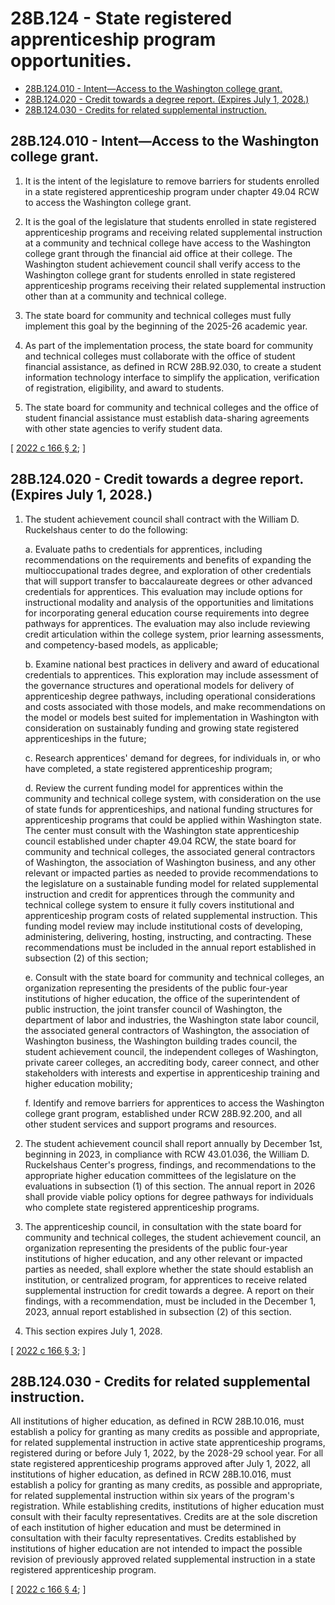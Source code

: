 # 28B.124 - State registered apprenticeship program opportunities.
* [28B.124.010 - Intent—Access to the Washington college grant.](#28b124010---intentaccess-to-the-washington-college-grant)
* [28B.124.020 - Credit towards a degree report. (Expires July 1, 2028.)](#28b124020---credit-towards-a-degree-report-expires-july-1-2028)
* [28B.124.030 - Credits for related supplemental instruction.](#28b124030---credits-for-related-supplemental-instruction)
## 28B.124.010 - Intent—Access to the Washington college grant.
1. It is the intent of the legislature to remove barriers for students enrolled in a state registered apprenticeship program under chapter 49.04 RCW to access the Washington college grant.

2. It is the goal of the legislature that students enrolled in state registered apprenticeship programs and receiving related supplemental instruction at a community and technical college have access to the Washington college grant through the financial aid office at their college. The Washington student achievement council shall verify access to the Washington college grant for students enrolled in state registered apprenticeship programs receiving their related supplemental instruction other than at a community and technical college.

3. The state board for community and technical colleges must fully implement this goal by the beginning of the 2025-26 academic year.

4. As part of the implementation process, the state board for community and technical colleges must collaborate with the office of student financial assistance, as defined in RCW 28B.92.030, to create a student information technology interface to simplify the application, verification of registration, eligibility, and award to students.

5. The state board for community and technical colleges and the office of student financial assistance must establish data-sharing agreements with other state agencies to verify student data.

\[ [2022 c 166 § 2](https://lawfilesext.leg.wa.gov/biennium/2021-22/Pdf/Bills/Session%20Laws/Senate/5764-S2.SL.pdf?cite=2022%20c%20166%20§%202); \]

## 28B.124.020 - Credit towards a degree report. (Expires July 1, 2028.)
1. The student achievement council shall contract with the William D. Ruckelshaus center to do the following:

   a. Evaluate paths to credentials for apprentices, including recommendations on the requirements and benefits of expanding the multioccupational trades degree, and exploration of other credentials that will support transfer to baccalaureate degrees or other advanced credentials for apprentices. This evaluation may include options for instructional modality and analysis of the opportunities and limitations for incorporating general education course requirements into degree pathways for apprentices. The evaluation may also include reviewing credit articulation within the college system, prior learning assessments, and competency-based models, as applicable;

   b. Examine national best practices in delivery and award of educational credentials to apprentices. This exploration may include assessment of the governance structures and operational models for delivery of apprenticeship degree pathways, including operational considerations and costs associated with those models, and make recommendations on the model or models best suited for implementation in Washington with consideration on sustainably funding and growing state registered apprenticeships in the future;

   c. Research apprentices' demand for degrees, for individuals in, or who have completed, a state registered apprenticeship program;

   d. Review the current funding model for apprentices within the community and technical college system, with consideration on the use of state funds for apprenticeships, and national funding structures for apprenticeship programs that could be applied within Washington state. The center must consult with the Washington state apprenticeship council established under chapter 49.04 RCW, the state board for community and technical colleges, the associated general contractors of Washington, the association of Washington business, and any other relevant or impacted parties as needed to provide recommendations to the legislature on a sustainable funding model for related supplemental instruction and credit for apprentices through the community and technical college system to ensure it fully covers institutional and apprenticeship program costs of related supplemental instruction. This funding model review may include institutional costs of developing, administering, delivering, hosting, instructing, and contracting. These recommendations must be included in the annual report established in subsection (2) of this section;

   e. Consult with the state board for community and technical colleges, an organization representing the presidents of the public four-year institutions of higher education, the office of the superintendent of public instruction, the joint transfer council of Washington, the department of labor and industries, the Washington state labor council, the associated general contractors of Washington, the association of Washington business, the Washington building trades council, the student achievement council, the independent colleges of Washington, private career colleges, an accrediting body, career connect, and other stakeholders with interests and expertise in apprenticeship training and higher education mobility;

   f. Identify and remove barriers for apprentices to access the Washington college grant program, established under RCW 28B.92.200, and all other student services and support programs and resources.

2. The student achievement council shall report annually by December 1st, beginning in 2023, in compliance with RCW 43.01.036, the William D. Ruckelshaus Center's progress, findings, and recommendations to the appropriate higher education committees of the legislature on the evaluations in subsection (1) of this section. The annual report in 2026 shall provide viable policy options for degree pathways for individuals who complete state registered apprenticeship programs.

3. The apprenticeship council, in consultation with the state board for community and technical colleges, the student achievement council, an organization representing the presidents of the public four-year institutions of higher education, and any other relevant or impacted parties as needed, shall explore whether the state should establish an institution, or centralized program, for apprentices to receive related supplemental instruction for credit towards a degree. A report on their findings, with a recommendation, must be included in the December 1, 2023, annual report established in subsection (2) of this section.

4. This section expires July 1, 2028.

\[ [2022 c 166 § 3](https://lawfilesext.leg.wa.gov/biennium/2021-22/Pdf/Bills/Session%20Laws/Senate/5764-S2.SL.pdf?cite=2022%20c%20166%20§%203); \]

## 28B.124.030 - Credits for related supplemental instruction.
All institutions of higher education, as defined in RCW 28B.10.016, must establish a policy for granting as many credits as possible and appropriate, for related supplemental instruction in active state apprenticeship programs, registered during or before July 1, 2022, by the 2028-29 school year. For all state registered apprenticeship programs approved after July 1, 2022, all institutions of higher education, as defined in RCW 28B.10.016, must establish a policy for granting as many credits, as possible and appropriate, for related supplemental instruction within six years of the program's registration. While establishing credits, institutions of higher education must consult with their faculty representatives. Credits are at the sole discretion of each institution of higher education and must be determined in consultation with their faculty representatives. Credits established by institutions of higher education are not intended to impact the possible revision of previously approved related supplemental instruction in a state registered apprenticeship program.

\[ [2022 c 166 § 4](https://lawfilesext.leg.wa.gov/biennium/2021-22/Pdf/Bills/Session%20Laws/Senate/5764-S2.SL.pdf?cite=2022%20c%20166%20§%204); \]

